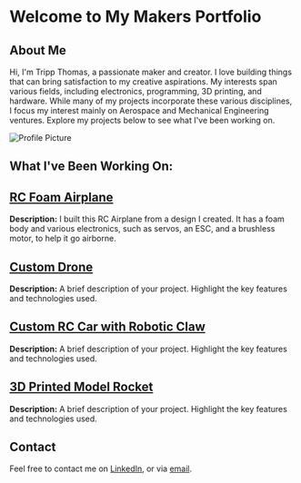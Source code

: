 # Welcome to My Makers Portfolio

## About Me
Hi, I'm Tripp Thomas, a passionate maker and creator. I love building things that can bring satisfaction to my creative aspirations. My interests span various fields, including electronics, programming, 3D printing, and hardware. While many of my projects incorporate these various disciplines, I focus my interest mainly on Aerospace and Mechanical Engineering ventures. Explore my projects below to see what I've been working on.

![Profile Picture](https://github.com/TrippCreates/Tripp-Makers-Portfolio/blob/1f49a0c1ea3686c21695eb7b9b10acb33d39e61b/Files/Headshot.jpeg)

## What I've Been Working On:


## [RC Foam Airplane](./plane.md)
**Description:** I built this RC Airplane from a design I created. It has a foam body and various electronics, such as servos, an ESC, and a brushless motor, to help it go airborne. 

## [Custom Drone](./drone.md)
**Description:** A brief description of your project. Highlight the key features and technologies used.

## [Custom RC Car with Robotic Claw](./car.md)
**Description:** A brief description of your project. Highlight the key features and technologies used.

## [3D Printed Model Rocket](./rocket.md)
**Description:** A brief description of your project. Highlight the key features and technologies used.

## Contact
Feel free to contact me on [LinkedIn](your_linkedin_profile), or via [email](mailto:geraldrtripp@gmail.com).


